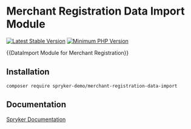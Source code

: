 # Merchant Registration Data Import Module
[![Latest Stable Version](https://poser.pugx.org/spryker-demo/merchant-registration-data-import/v/stable.svg)](https://packagist.org/packages/spryker-demo/merchant-registration-data-import)
[![Minimum PHP Version](https://img.shields.io/badge/php-%3E%3D%207.4-8892BF.svg)](https://php.net/)

{{DataImport Module for Merchant Registration}}

## Installation

```
composer require spryker-demo/merchant-registration-data-import
```

## Documentation

[Spryker Documentation](https://academy.spryker.com/developing_with_spryker/module_guide/modules.html)
